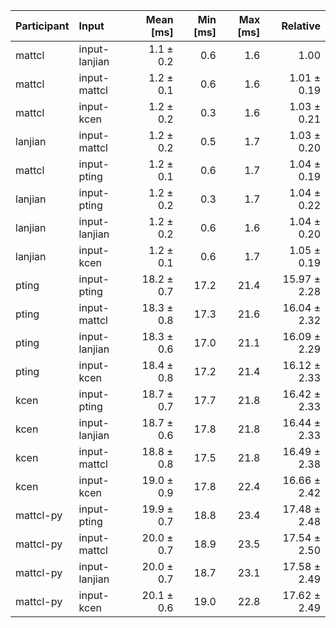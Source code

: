 | Participant | Input | Mean [ms] | Min [ms] | Max [ms] | Relative |
|:---|:---|---:|---:|---:|---:|
| mattcl | input-lanjian | 1.1 ± 0.2 | 0.6 | 1.6 | 1.00 |
| mattcl | input-mattcl | 1.2 ± 0.1 | 0.6 | 1.6 | 1.01 ± 0.19 |
| mattcl | input-kcen | 1.2 ± 0.2 | 0.3 | 1.6 | 1.03 ± 0.21 |
| lanjian | input-mattcl | 1.2 ± 0.2 | 0.5 | 1.7 | 1.03 ± 0.20 |
| mattcl | input-pting | 1.2 ± 0.1 | 0.6 | 1.7 | 1.04 ± 0.19 |
| lanjian | input-pting | 1.2 ± 0.2 | 0.3 | 1.7 | 1.04 ± 0.22 |
| lanjian | input-lanjian | 1.2 ± 0.2 | 0.6 | 1.6 | 1.04 ± 0.20 |
| lanjian | input-kcen | 1.2 ± 0.1 | 0.6 | 1.7 | 1.05 ± 0.19 |
| pting | input-pting | 18.2 ± 0.7 | 17.2 | 21.4 | 15.97 ± 2.28 |
| pting | input-mattcl | 18.3 ± 0.8 | 17.3 | 21.6 | 16.04 ± 2.32 |
| pting | input-lanjian | 18.3 ± 0.6 | 17.0 | 21.1 | 16.09 ± 2.29 |
| pting | input-kcen | 18.4 ± 0.8 | 17.2 | 21.4 | 16.12 ± 2.33 |
| kcen | input-pting | 18.7 ± 0.7 | 17.7 | 21.8 | 16.42 ± 2.33 |
| kcen | input-lanjian | 18.7 ± 0.6 | 17.8 | 21.8 | 16.44 ± 2.33 |
| kcen | input-mattcl | 18.8 ± 0.8 | 17.5 | 21.8 | 16.49 ± 2.38 |
| kcen | input-kcen | 19.0 ± 0.9 | 17.8 | 22.4 | 16.66 ± 2.42 |
| mattcl-py | input-pting | 19.9 ± 0.7 | 18.8 | 23.4 | 17.48 ± 2.48 |
| mattcl-py | input-mattcl | 20.0 ± 0.7 | 18.9 | 23.5 | 17.54 ± 2.50 |
| mattcl-py | input-lanjian | 20.0 ± 0.7 | 18.7 | 23.1 | 17.58 ± 2.49 |
| mattcl-py | input-kcen | 20.1 ± 0.6 | 19.0 | 22.8 | 17.62 ± 2.49 |

